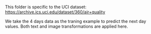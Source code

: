 This folder is specific to the UCI dataset: https://archive.ics.uci.edu/dataset/360/air+quality

We take the 4 days data as the traning example to predict the next day values. Both text and image transformations are applied here.
